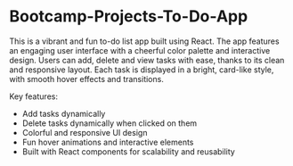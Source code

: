 # Bootcamp-Projects-To-Do-App

This is a vibrant and fun to-do list app built using React. The app features an engaging user interface with a cheerful color palette and interactive design. Users can add, delete and view tasks with ease, thanks to its clean and responsive layout. Each task is displayed in a bright, card-like style, with smooth hover effects and transitions.

Key features:

- Add tasks dynamically
- Delete tasks dynamically when clicked on them
- Colorful and responsive UI design
- Fun hover animations and interactive elements
- Built with React components for scalability and reusability
